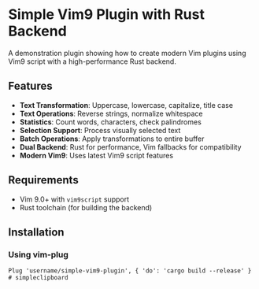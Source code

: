 # Simple Vim9 Plugin with Rust Backend

A demonstration plugin showing how to create modern Vim plugins using Vim9 script with a high-performance Rust backend.

## Features

- **Text Transformation**: Uppercase, lowercase, capitalize, title case
- **Text Operations**: Reverse strings, normalize whitespace
- **Statistics**: Count words, characters, check palindromes
- **Selection Support**: Process visually selected text
- **Batch Operations**: Apply transformations to entire buffer
- **Dual Backend**: Rust for performance, Vim fallbacks for compatibility
- **Modern Vim9**: Uses latest Vim9 script features

## Requirements

- Vim 9.0+ with `vim9script` support
- Rust toolchain (for building the backend)

## Installation

### Using vim-plug

```vim
Plug 'username/simple-vim9-plugin', { 'do': 'cargo build --release' }
# simpleclipboard
